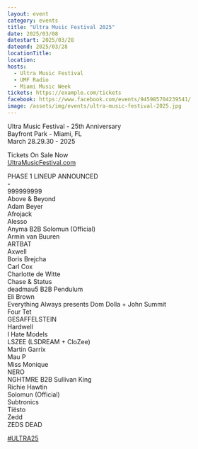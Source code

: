 ```yaml
---
layout: event
category: events
title: "Ultra Music Festival 2025"
date: 2025/03/08
datestart: 2025/03/28
dateend: 2025/03/28
locationTitle:
location:
hosts:
  - Ultra Music Festival
  - UMF Radio
  - Miami Music Week
tickets: https://example.com/tickets
facebook: https://www.facebook.com/events/945985704239541/
image: /assets/img/events/ultra-music-festival-2025.jpg
---
```


Ultra Music Festival - 25th Anniversary  
Bayfront Park - Miami, FL  
March 28.29.30 - 2025

Tickets On Sale Now  
[UltraMusicFestival.com](https://l.facebook.com/l.php?u=http%3A%2F%2FUltraMusicFestival.com%2F%3Ffbclid%3DIwZXh0bgNhZW0CMTAAAR2mhnOOWnMOZJxVn288zD_-VzBPpHFoJBv2KHVxaciZRDkU1jv3YGmNcGQ_aem_3bAbP-zfLTMsJzGaTpkyYA&h=AT2iUNaZPgra3177BuwtuXUMbGZyjxGmfRzErVtov8QEj38v8Dzq6z9LbrjXtCNYnLV-2zs5mOlUCqFpdtWkr47tQkcH8oG5CjxhN40G4YMffirXfO6ewOHUXkni9f7G7wxCfk4vCwkm0BGYK_XL1CQ&__tn__=q&c[0]=AT1RE8_HnqsYO9m6Vq_rH7Gll_evQX-ZjB4u4ubiLxSz_-QUXeyKsQrqATIUWenep1HVhd0oFwvB-8TUQRS5KJZQabTaeUayuW6_RvULf9FSh4TAvQjVbpKq4fNdG3bk4gog2GjWCiYR_zysn2Lv9tPzG_OQAC7YnIiooA)

PHASE 1 LINEUP ANNOUNCED  
\-  
999999999  
Above & Beyond  
Adam Beyer  
Afrojack  
Alesso  
Anyma B2B Solomun (Official)  
Armin van Buuren  
ARTBAT  
Axwell  
Boris Brejcha  
Carl Cox  
Charlotte de Witte  
Chase & Status  
deadmau5 B2B Pendulum  
Eli Brown  
Everything Always presents Dom Dolla + John Summit  
Four Tet  
GESAFFELSTEIN  
Hardwell  
I Hate Models  
LSZEE (LSDREAM + CloZee)  
Martin Garrix  
Mau P  
Miss Monique  
NERO  
NGHTMRE B2B Sullivan King  
Richie Hawtin  
Solomun (Official)  
Subtronics  
Tiësto  
Zedd  
ZEDS DEAD

[#ULTRA25](https://www.facebook.com/hashtag/ultra25?__eep__=6&__cft__[0]=AZXUpAN0Z71HC9KATUboUAC_QXAwTg_SuD5SeZ6Rt0pT-jSh1cHrNhezFK3pIvzPcd8LR-Jc417lugwLuDTDe4YQz__HEDyB7Fgqzhpe01irDGSMtmDFyp971h0i4Z5b1yIMSDFCHMMNSniLAcH0YIbe&__tn__=q)
